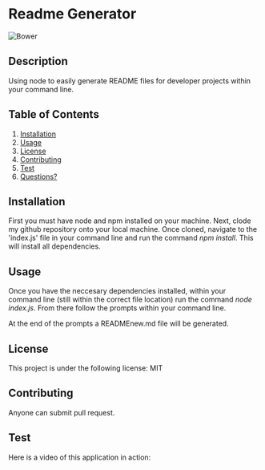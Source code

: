 # Readme Generator
![Bower](https://img.shields.io/bower/l/a)

## Description
Using node to easily generate README files for developer projects within your command line.

## Table of Contents
1. [Installation](#installation)
2. [Usage](#usage)
3. [License](#license)  
4. [Contributing](#contributing)  
5. [Test](#test)  
6. [Questions?](#questions)

## Installation 
First you must have node and npm installed on your machine. Next, clode my github repository onto your local machine. Once cloned, navigate to the 'index.js' file in your command line and run the command *npm install*. This will install all dependencies.

## Usage 
Once you have the neccesary dependencies installed, within your command line (still within the correct file location) run the command *node index.js*. From there follow the prompts within your command line.

At the end of the prompts a READMEnew.md file will be generated.

## License 
This project is under the following license: MIT

## Contributing 
Anyone can submit pull request.

## Test 
Here is a video of this application in action: 